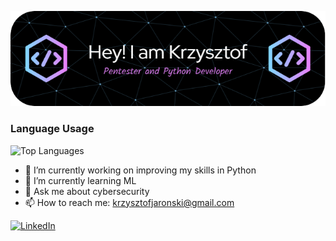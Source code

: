 ![Hey there](github-header-image.png)


### Language Usage

![Top Languages](https://github-readme-stats.vercel.app/api/top-langs/?username=chrispl89&layout=compact)


- 🔭 I’m currently working on improving my skills in Python
- 🌱 I’m currently learning ML
- 💬 Ask me about cybersecurity
- 📫 How to reach me: krzysztofjaronski@gmail.com

[![LinkedIn](https://img.shields.io/badge/LinkedIn-KrzysztofJaronski-blue)](https://www.linkedin.com/in/krzysztofjaronski/)

